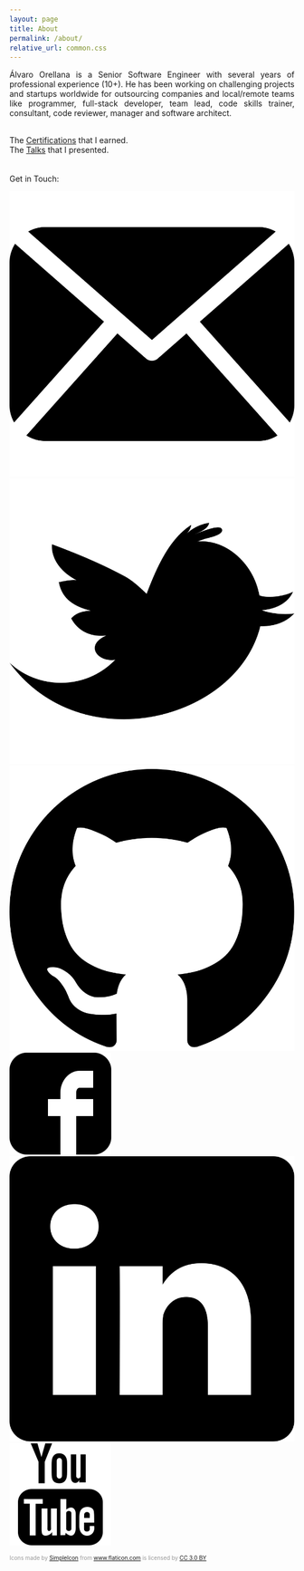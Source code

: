 ```yaml
---
layout: page
title: About
permalink: /about/
relative_url: common.css
---
```


<div class="img-circular"></div>

<p style="text-align:justify">
&Aacute;lvaro Orellana is a Senior Software Engineer with several years of professional experience (10+). He has been working on challenging projects and startups worldwide for outsourcing companies and local/remote teams like programmer, full-stack developer, team lead, code skills trainer, consultant, code reviewer, manager and software architect.
</p>
<br/>
The <a href="/certifications">Certifications</a> that I earned.<br/>
The <a href="/talks">Talks</a> that I presented.<br/>
<br/><br/>
Get in Touch:<br/>

<a href="mailto:tiveor@gmail.com"><img src="/assets/icons/mail-logo.svg" class="img-contact"/></a>
<a href="https://twitter.com/tive8" target="_blank"><img src="/assets/icons/twitter-logo.svg" class="img-contact"/></a>
<a href="https://github.com/tiveor" target="_blank"><img src="/assets/icons/github-logo.svg" class="img-contact"/></a>
<a href="https://www.facebook.com/AlvaroDevcom-1284546265036988" target="_blank"><img src="/assets/icons/facebook-logo.svg" class="img-contact"/></a>
<a href="https://www.linkedin.com/in/tiveor/" target="_blank"><img src="/assets/icons/linkedin-logo.svg" class="img-contact"/></a>
<a href="https://www.youtube.com/channel/UCE23ZfeHW-B-A8T10kzGAXg" target="_blank"><img src="/assets/icons/youtube-logo.svg" class="img-contact"/></a>


<div style="color: #999; font-size: 0.7em">Icons made by <a href="https://www.flaticon.com/authors/simpleicon" title="SimpleIcon">SimpleIcon</a> from <a href="https://www.flaticon.com/" title="Flaticon">www.flaticon.com</a> is licensed by <a href="http://creativecommons.org/licenses/by/3.0/" title="Creative Commons BY 3.0" target="_blank">CC 3.0 BY</a></div>